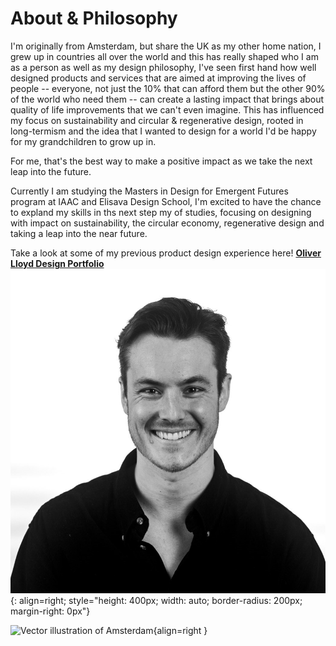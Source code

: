 # About & Philosophy
I'm originally from Amsterdam, but share the UK as my other home nation, I grew up in countries all over the world and this has really shaped who I am as a person as well as my design philosophy, I've seen first hand how well designed products and services that are aimed at improving the lives of people -- everyone, not just the 10% that can afford them but the other 90% of the world who need them -- can create a lasting impact that brings about quality of life improvements that we can't even imagine. This has influenced my focus on sustainability and circular & regenerative design, rooted in long-termism and the idea that I wanted to design for a world I'd be happy for my grandchildren to grow up in.  

For me, that's the best way to make a positive impact as we take the next leap into the future.  

Currently I am studying the Masters in Design for Emergent Futures program at IAAC and Elisava Design School, I'm excited to have the chance to expland my skills in ths next step my of studies, focusing on designing with impact on sustainability, the circular economy, regenerative design and taking a leap into the near future.  

Take a look at some of my previous product design experience here! **[Oliver Lloyd Design Portfolio](https://www.oliverlloyddesign.co.uk/)**
![Profile Photo](../images/Profile%20Photos/BW_profile.png){: align=right; style="height: 400px; width: auto; border-radius: 200px; margin-right: 0px"} 


![Vector illustration of Amsterdam](../images/Home%20Town/A3%20Amsterdam%20Poster.jpg){align=right }


